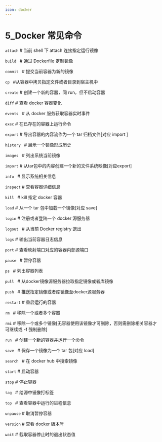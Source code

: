 ```yaml
---
icon: docker
---
```

# 5_Docker 常见命令

`attach`         # 当前 shell 下 attach 连接指定运行镜像

`build `     # 通过 Dockerfile 定制镜像

`commit `   # 提交当前容器为新的镜像

`cp `   #从容器中拷贝指定文件或者目录到宿主机中

`create`          # 创建一个新的容器，同 run，但不启动容器

`diff`    # 查看 docker 容器变化

`events `     # 从 docker 服务获取容器实时事件

`exec`       # 在已存在的容器上运行命令

`export`   # 导出容器的内容流作为一个 tar 归档文件[对应 import ]

`history `       # 展示一个镜像形成历史

`images `         # 列出系统当前镜像

`import`  # 从tar包中的内容创建一个新的文件系统映像[对应export]

`info `         # 显示系统相关信息

`inspect`    # 查看容器详细信息

`kill `          # kill 指定 docker 容器

`load`           # 从一个 tar 包中加载一个镜像[对应 save]

`login`     # 注册或者登陆一个 docker 源服务器

`logout `      # 从当前 Docker registry 退出

`logs`           # 输出当前容器日志信息

`port`       # 查看映射端口对应的容器内部源端口

`pause `    # 暂停容器

`ps `     # 列出容器列表

`pull `    # 从docker镜像源服务器拉取指定镜像或者库镜像

`push `      # 推送指定镜像或者库镜像至docker源服务器

`restart`          # 重启运行的容器

`rm `       # 移除一个或者多个容器

`rmi`       # 移除一个或多个镜像[无容器使用该镜像才可删除，否则需删除相关容器才可继续或 -f 强制删除]

`run `         # 创建一个新的容器并运行一个命令

`save `          # 保存一个镜像为一个 tar 包[对应 load]

`search `  # 在 docker hub 中搜索镜像

`start`            # 启动容器

`stop`            # 停止容器

`tag `          # 给源中镜像打标签

`top `     # 查看容器中运行的进程信息

`unpause`     # 取消暂停容器

`version`     # 查看 docker 版本号

`wait`      # 截取容器停止时的退出状态值

 